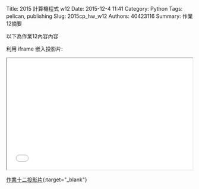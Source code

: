 Title: 2015 計算機程式 w12
Date: 2015-12-4 11:41
Category: Python
Tags: pelican, publishing
Slug: 2015cp_hw_w12
Authors: 40423116
Summary: 作業12摘要

以下為作業12內容內容

利用 iframe 嵌入投影片:

<iframe src="40423116_cp_w12_p.html" width="500" height="300"></iframe>

[作業十二投影片](40423116_cp_w12_p.html){:target="_blank"}

    